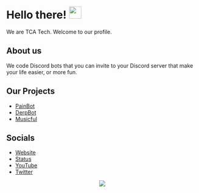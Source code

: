 # Hello there! <img src="https://media.giphy.com/media/hvRJCLFzcasrR4ia7z/giphy.gif" width="32px">
We are TCA Tech. Welcome to our profile.

## About us
We code Discord bots that you can invite to your Discord server that make your life easier, or more fun.

## Our Projects
- [PainBot](https://painbot.tk)
- [DerpBot](https://github.com/TCATech/DerpBot)
- [Musicful](https://github.com/TCATech/Musicful/issues/1)

## Socials
- [Website](https://tcatech.ml)
- [Status](https://status.tcatech.ml)
- [YouTube](https://youtube.com/channel/UClRBLstCbOwgjmqv1DreWBA)
- [Twitter](https://twiter.com/TCATechStatus)

<div align='center'><img src='https://screenie.nottca.tk/u40z2siim.png'></div>
